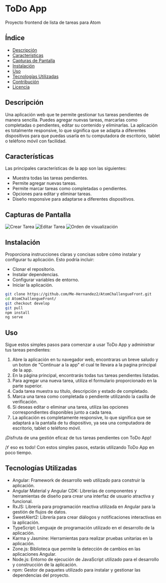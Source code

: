 # ToDo App

Proyecto frontend de lista de tareas para Atom

## Índice

- [Descripción](#descripcion)
- [Características](#características)
- [Capturas de Pantalla](#capturas-de-pantalla)
- [Instalación](#instalación)
- [Uso](#uso)
- [Tecnologías Utilizadas](#tecnologías-utilizadas)
- [Contribución](#contribución)
- [Licencia](#licencia)

## Descripción

Una aplicación web que te permite gestionar tus tareas pendientes de manera sencilla. Puedes agregar nuevas tareas, marcarlas como completadas o pendientes, editar su contenido y eliminarlas. La aplicación es totalmente responsive, lo que significa que se adapta a diferentes dispositivos para que puedas usarla en tu computadora de escritorio, tablet o teléfono móvil con facilidad.

## Características

Las principales características de la app son las siguientes:

- Muestra todas las tareas pendientes.
- Permite agregar nuevas tareas.
- Permite marcar tareas como completadas o pendientes.
- Opciones para editar y eliminar tareas.
- Diseño responsive para adaptarse a diferentes dispositivos.

## Capturas de Pantalla

![Crear Tarea](./src/assets/images/crearTarea.gif)
![Editar Tarea](./src/assets/images/editarTarea.gif)
![Orden de visualización](./src/assets/images/order.gif)


## Instalación

Proporciona instrucciones claras y concisas sobre cómo instalar y configurar tu aplicación. Esto podría incluir:

- Clonar el repositorio.
- Instalar dependencias.
- Configurar variables de entorno.
- Iniciar la aplicación.

```bash
git clone https://github.com/Me-Hernandez2/AtomChallengueFront.git
cd AtomChallengueFront/
git checkout develop
git pull
npm install
ng serve
```

## Uso

Sigue estos simples pasos para comenzar a usar ToDo App y administrar tus tareas pendientes:

1. Abre la aplicación en tu navegador web, encontraras un breve saludo y un boton de "Continuar a la app" el cual te llevara a la pagina principal de la app.
2. En la página principal, encontrarás todas tus tareas pendientes listadas.
3. Para agregar una nueva tarea, utiliza el formulario proporcionado en la parte superior.
4. Cada tarea muestra su título, descripción y estado de completado.
5. Marca una tarea como completada o pendiente utilizando la casilla de verificación.
6. Si deseas editar o eliminar una tarea, utiliza las opciones correspondientes disponibles junto a cada tarea.
7. La aplicación es completamente responsive, lo que significa que se adaptará a la pantalla de tu dispositivo, ya sea una computadora de escritorio, tablet o teléfono móvil.

¡Disfruta de una gestión eficaz de tus tareas pendientes con ToDo App!

¡Y eso es todo! Con estos simples pasos, estarás utilizando ToDo App en poco tiempo.

## Tecnologías Utilizadas
* Angular: Framework de desarrollo web utilizado para construir la aplicación.
* Angular Material y Angular CDK: Librerías de componentes y herramientas de diseño para crear una interfaz de usuario atractiva y funcional.
* RxJS: Librería para programación reactiva utilizada en Angular para la gestión de flujos de datos.
* SweetAlert2: Librería para crear diálogos y notificaciones interactivas en la aplicación.
* TypeScript: Lenguaje de programación utilizado en el desarrollo de la aplicación.
* Karma y Jasmine: Herramientas para realizar pruebas unitarias en la aplicación.
* Zone.js: Biblioteca que permite la detección de cambios en las aplicaciones Angular.
* Node.js: Entorno de ejecución de JavaScript utilizado para el desarrollo y construcción de la aplicación.
* npm: Gestor de paquetes utilizado para instalar y gestionar las dependencias del proyecto.


